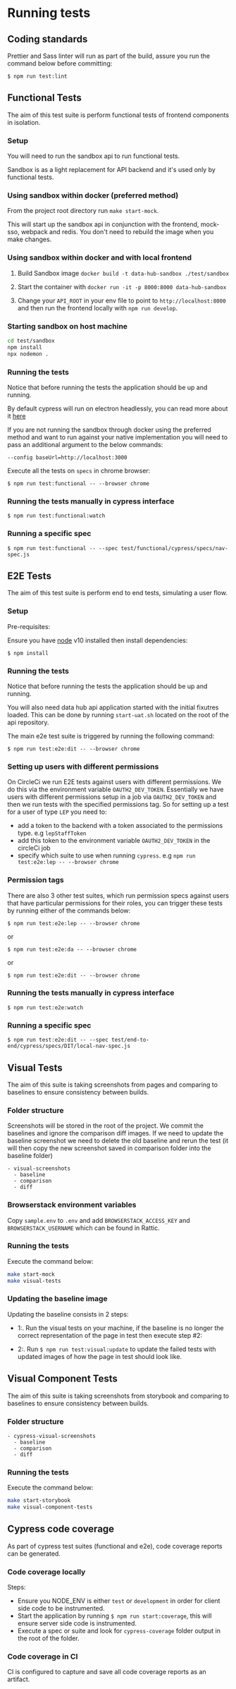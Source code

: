 # Running tests

## Coding standards

Prettier and Sass linter will run as part of the build, assure you run the command below before committing:

`$ npm run test:lint`

## Functional Tests

The aim of this test suite is perform functional tests of frontend components in isolation.

### Setup

You will need to run the sandbox api to run functional tests.

Sandbox is as a light replacement for API backend and it's used only by functional tests.

### Using sandbox within docker (preferred method)

From the project root directory run `make start-mock`.
   
This will start up the sandbox api in conjunction with the frontend, mock-sso, webpack and redis. You don't need to rebuild the image when you make changes.

### Using sandbox within docker and with local frontend

1. Build Sandbox image `docker build -t data-hub-sandbox ./test/sandbox`

2. Start the container with `docker run -it -p 8000:8000 data-hub-sandbox`

3. Change your `API_ROOT` in your env file to point to `http://localhost:8000` and then run the frontend locally with `npm run develop`.

### Starting sandbox on host machine

```bash
cd test/sandbox
npm install
npx nodemon .
```

### Running the tests

Notice that before running the tests the application should be up and running.

By default cypress will run on electron headlessly, you can read more about it [here](https://docs.cypress.io/guides/core-concepts/launching-browsers.html#Electron-Browser)

If you are not running the sandbox through docker using the preferred method and want to run against your native implementation you will need to pass an additional argument to the below commands:

`--config baseUrl=http://localhost:3000`

Execute all the tests on `specs` in chrome browser:

`$ npm run test:functional -- --browser chrome`

### Running the tests manually in cypress interface

`$ npm run test:functional:watch`

### Running a specific spec

`$ npm run test:functional -- --spec test/functional/cypress/specs/nav-spec.js`

## E2E Tests

The aim of this test suite is perform end to end tests, simulating a user flow.

### Setup

Pre-requisites:

Ensure you have [node](https://nodejs.org/en/download/) v10 installed then install dependencies:

`$ npm install`

### Running the tests

Notice that before running the tests the application should be up and running.

You will also need data hub api application started with the initial fixutres loaded. This can be done
by running `start-uat.sh` located on the root of the api repository.

The main e2e test suite is triggered by running the following command:

`$ npm run test:e2e:dit -- --browser chrome`

### Setting up users with different permissions

On CircleCi we run E2E tests against users with different permissions. We do this via the environment variable `OAUTH2_DEV_TOKEN`.
Essentially we have users with different permissions setup in a job via `OAUTH2_DEV_TOKEN` and then we run tests with the specified permissions tag.
So for setting up a test for a user of type `LEP` you need to:

- add a token to the backend with a token associated to the permissions type. e.g `lepStaffToken`
- add this token to the environment variable `OAUTH2_DEV_TOKEN` in the circleCi job
- specify which suite to use when running `cypress`. e.g `npm run test:e2e:lep -- --browser chrome`

### Permission tags

There are also 3 other test suites, which run permission specs against users that have particular
permissions for their roles, you can trigger these tests by running either of the commands below:

`$ npm run test:e2e:lep -- --browser chrome`

or

`$ npm run test:e2e:da -- --browser chrome`

or

`$ npm run test:e2e:dit -- --browser chrome`

### Running the tests manually in cypress interface

`$ npm run test:e2e:watch`

### Running a specific spec

`$ npm run test:e2e:dit -- --spec test/end-to-end/cypress/specs/DIT/local-nav-spec.js`

## Visual Tests

The aim of this suite is taking screenshots from pages and comparing to baselines
to ensure consistency between builds.

### Folder structure

Screenshots will be stored in the root of the project. We commit the baselines and ignore the comparison diff images. If we need to update the baseline screenshot we need to delete the old baseline and rerun the test (it will then copy the new screenshot saved in comparison folder into the baseline folder)

```
- visual-screenshots
  - baseline
  - comparison
  - diff
```

### Browserstack environment variables

Copy `sample.env` to `.env` and add `BROWSERSTACK_ACCESS_KEY` and `BROWSERSTACK_USERNAME` which can be found in Rattic.

### Running the tests

Execute the command below:

```bash
make start-mock
make visual-tests
```

### Updating the baseline image

Updating the baseline consists in 2 steps:

- 1:. Run the visual tests on your machine, if the baseline is no longer the correct representation of the page in test then execute step #2:

- 2:. Run `$ npm run test:visual:update` to update the failed tests with updated images of how the page in test should look like.

## Visual Component Tests

The aim of this suite is taking screenshots from storybook and comparing to baselines
to ensure consistency between builds.

### Folder structure

```
- cypress-visual-screenshots
  - baseline
  - comparison
  - diff
```

### Running the tests

Execute the command below:

```bash
make start-storybook
make visual-component-tests
```

## Cypress code coverage

As part of cypress test suites (functional and e2e), code coverage reports can be generated.

### Code coverage locally

Steps:

- Ensure you NODE_ENV is either `test` or `development` in order for client side code to be instrumented.
- Start the application by running `$ npm run start:coverage`, this will ensure server side code is instrumented.
- Execute a spec or suite and look for `cypress-coverage` folder output in the root of the folder.

### Code coverage in CI

CI is configured to capture and save all code coverage reports as an artifact.
